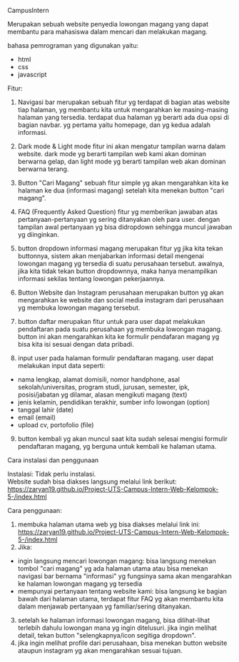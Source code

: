 CampusIntern


Merupakan sebuah website penyedia lowongan magang yang dapat membantu para mahasiswa dalam mencari dan melakukan magang. 


bahasa pemrograman yang digunakan yaitu:
- html
- css
- javascript


Fitur:
1. Navigasi bar
merupakan sebuah fitur yg terdapat di bagian atas website tiap halaman, yg membantu kita untuk mengarahkan ke masing-masing halaman yang tersedia. terdapat dua halaman yg berarti ada dua opsi di bagian navbar. yg pertama yaitu homepage, dan yg kedua adalah informasi.

2. Dark mode & Light mode
fitur ini akan mengatur tampilan warna dalam website. dark mode yg berarti tampilan web kami akan dominan berwarna gelap, dan light mode yg berarti tampilan web akan dominan berwarna terang. 

3. Button "Cari Magang"
sebuah fitur simple yg akan mengarahkan kita ke halaman ke dua (informasi magang) setelah kita menekan button "cari magang".

4. FAQ (Frequently Asked Question)
fitur yg memberikan jawaban atas pertanyaan-pertanyaan yg sering ditanyakan oleh para user. dengan tampilan awal pertanyaan yg bisa didropdown sehingga muncul jawaban yg diinginkan.

5. button dropdown informasi magang
merupakan fitur yg jika kita tekan buttonnya, sistem akan menjabarkan informasi detail mengenai lowongan magang yg tersedia di suatu perusahaan tersebut. awalnya, jika kita tidak tekan button dropdownnya, maka hanya menampilkan informasi sekilas tentang lowongan pekerjaannya.

6. Button Website dan Instagram perusahaan
merupakan button yg akan mengarahkan ke website dan social media instagram dari perusahaan yg membuka lowongan magang tersebut.

7. button daftar
merupakan fitur untuk para user dapat melakukan pendaftaran pada suatu perusahaan yg membuka lowongan magang. button ini akan mengarahkan kita ke formulir pendafaran magang yg bisa kita isi sesuai dengan data pribadi.

8. input user
pada halaman formulir pendaftaran magang. user dapat melakukan input data seperti:
- nama lengkap, alamat domisili, nomor handphone, asal sekolah/universitas, program studi, jurusan, semester, ipk, posisi/jabatan yg dilamar, alasan mengikuti magang (text)
- jenis kelamin, pendidikan terakhir, sumber info lowongan (option)
- tanggal lahir (date)
- email (email)
- upload cv, portofolio (file)

9. button kembali
yg akan muncul saat kita sudah selesai mengisi formulir pendaftaran magang, yg berguna untuk kembali ke halaman utama.


Cara instalasi dan penggunaan

Instalasi:
Tidak perlu instalasi.  
Website sudah bisa diakses langsung melalui link berikut:  
https://zaryan19.github.io/Project-UTS-Campus-Intern-Web-Kelompok-5-/index.html

Cara penggunaan:
1. membuka halaman utama web yg bisa diakses melalui link ini: https://zaryan19.github.io/Project-UTS-Campus-Intern-Web-Kelompok-5-/index.html 
2. Jika:
- ingin langsung mencari lowongan magang: bisa langsung menekan tombol "cari magang" yg ada halaman utama atau bisa menekan navigasi bar bernama "informasi" yg fungsinya sama akan mengarahkan ke halaman lowongan magang yg tersedia
- mempunyai pertanyaan tentang website kami: bisa langsung ke bagian bawah dari halaman utama, terdapat fitur FAQ yg akan membantu kita dalam menjawab pertanyaan yg familiar/sering ditanyakan.
3. setelah ke halaman informasi lowongan magang, bisa dilihat-lihat terlebih dahulu lowongan mana yg ingin ditelusuri. jika ingin melihat detail, tekan button "selengkapnya/icon segitiga dropdown".
4. jika ingin melihat profile dari perusahaan, bisa menekan button website ataupun instagram yg akan mengarahkan sesuai tujuan.



